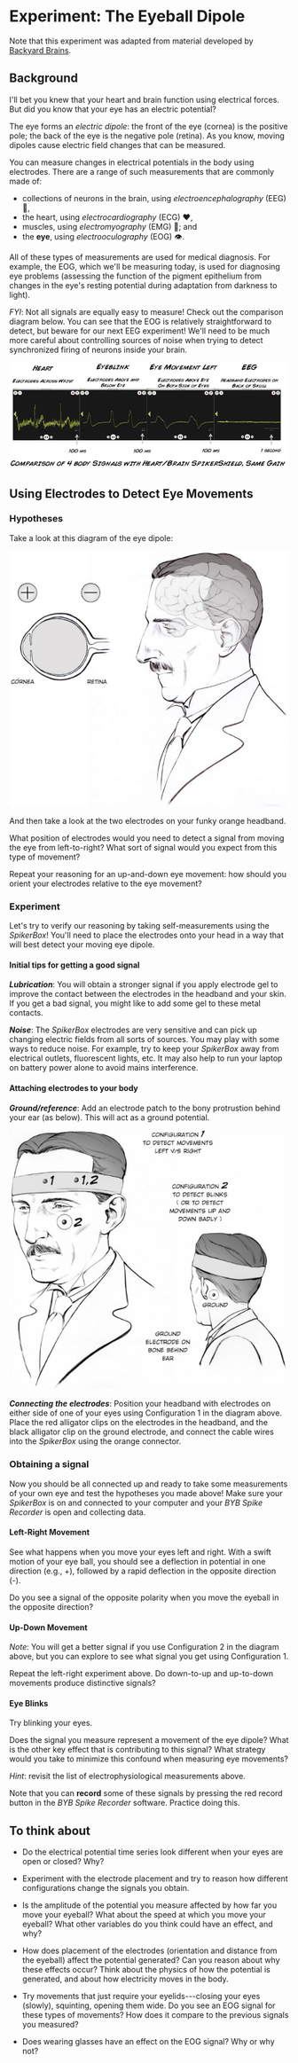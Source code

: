 # Experiment: The Eyeball Dipole

Note that this experiment was adapted from material developed by [Backyard Brains](https://backyardbrains.com/experiments/eog).

## Background

I'll bet you knew that your heart and brain function using electrical forces.
But did you know that your eye has an electric potential?

The eye forms an _electric dipole_: the front of the eye (cornea) is the positive pole; the back of the eye is the negative pole (retina).
As you know, moving dipoles cause electric field changes that can be measured.

You can measure changes in electrical potentials in the body using electrodes.
There are a range of such measurements that are commonly made of:
* collections of neurons in the brain, using _electroencephalography_ (EEG) :brain:,
* the heart, using _electrocardiography_ (ECG) :heart:,
* muscles, using _electromyography_ (EMG) :muscle:; and
* the __eye__, using _electrooculography_ (EOG) :eye:.

All of these types of measurements are used for medical diagnosis.
For example, the EOG, which we'll be measuring today, is used for diagnosing eye problems (assessing the function of the pigment epithelium from changes in the eye's resting potential during adaptation from darkness to light).

_FYI_: Not all signals are equally easy to measure!
Check out the comparison diagram below.
You can see that the EOG is relatively straightforward to detect, but beware for our next EEG experiment!
We'll need to be much more careful about controlling sources of noise when trying to detect synchronized firing of neurons inside your brain.

![](img/BodySignalComparison.png)

## Using Electrodes to Detect Eye Movements

### Hypotheses

Take a look at this diagram of the eye dipole:

![](img/EyeDipole.png)

And then take a look at the two electrodes on your funky orange headband.

What position of electrodes would you need to detect a signal from moving the eye from left-to-right?
What sort of signal would you expect from this type of movement?

Repeat your reasoning for an up-and-down eye movement: how should you orient your electrodes relative to the eye movement?

### Experiment

Let's try to verify our reasoning by taking self-measurements using the _SpikerBox_!
You'll need to place the electrodes onto your head in a way that will best detect your moving eye dipole.

#### Initial tips for getting a good signal

___Lubrication___: You will obtain a stronger signal if you apply electrode gel to improve the contact between the electrodes in the headband and your skin.
If you get a bad signal, you might like to add some gel to these metal contacts.

___Noise___: The _SpikerBox_ electrodes are very sensitive and can pick up changing electric fields from all sorts of sources.
You may play with some ways to reduce noise.
For example, try to keep your _SpikerBox_ away from electrical outlets, fluorescent lights, etc.
It may also help to run your laptop on battery power alone to avoid mains interference.

#### Attaching electrodes to your body

___Ground/reference___:
Add an electrode patch to the bony protrustion behind your ear (as below).
This will act as a ground potential.

![](img/HeadbandPlacement.png)

___Connecting the electrodes___:
Position your headband with electrodes on either side of one of your eyes using Configuration 1 in the diagram above.
Place the red alligator clips on the electrodes in the headband, and the black alligator clip on the ground electrode, and connect the cable wires into the _SpikerBox_ using the orange connector.


### Obtaining a signal

Now you should be all connected up and ready to take some measurements of your own eye and test the hypotheses you made above!
Make sure your _SpikerBox_ is on and connected to your computer and your _BYB Spike Recorder_ is open and collecting data.

#### Left-Right Movement

See what happens when you move your eyes left and right.
With a swift motion of your eye ball, you should see a deflection in potential in one direction (e.g., +), followed by a rapid deflection in the opposite direction (-).

Do you see a signal of the opposite polarity when you move the eyeball in the opposite direction?

#### Up-Down Movement

_Note_: You will get a better signal if you use Configuration 2 in the diagram above, but you can explore to see what signal you get using Configuration 1.

Repeat the left-right experiment above.
Do down-to-up and up-to-down movements produce distinctive signals?

#### Eye Blinks

Try blinking your eyes.

Does the signal you measure represent a movement of the eye dipole?
What is the other key effect that is contributing to this signal?
What strategy would you take to minimize this confound when measuring eye movements?

_Hint_: revisit the list of electrophysiological measurements above.

Note that you can __record__ some of these signals by pressing the red record button in the _BYB Spike Recorder_ software.
Practice doing this.

## To think about

* Do the electrical potential time series look different when your eyes are open or closed? Why?

* Experiment with the electrode placement and try to reason how different configurations change the signals you obtain.

* Is the amplitude of the potential you measure affected by how far you move your eyeball?
What about the speed at which you move your eyeball?
What other variables do you think could have an effect, and why?

* How does placement of the electrodes (orientation and distance from the eyeball) affect the potential generated?
Can you reason about why these effects occur?
Think about the physics of how the potential is generated, and about how electricity moves in the body.

* Try movements that just require your eyelids---closing your eyes (slowly), squinting, opening them wide.
Do you see an EOG signal for these types of movements?
How does it compare to the previous signals you measured?

* Does wearing glasses have an effect on the EOG signal?
Why or why not?
